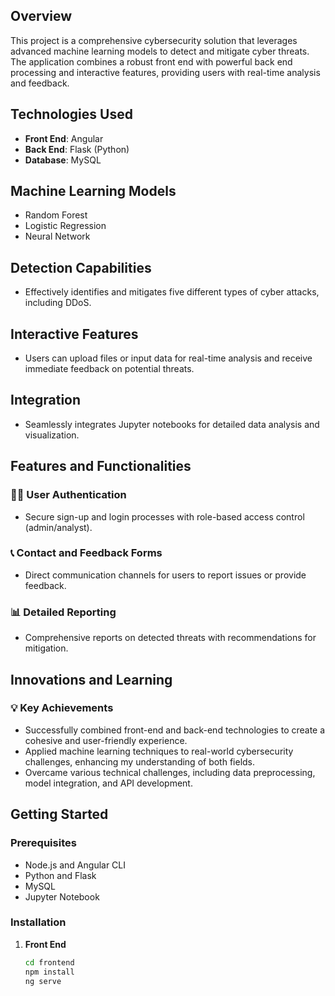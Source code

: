## Overview

This project is a comprehensive cybersecurity solution that leverages advanced machine learning models to detect and mitigate cyber threats. The application combines a robust front end with powerful back end processing and interactive features, providing users with real-time analysis and feedback.

## Technologies Used

- **Front End**: Angular
- **Back End**: Flask (Python)
- **Database**: MySQL

## Machine Learning Models

- Random Forest
- Logistic Regression
- Neural Network

## Detection Capabilities

- Effectively identifies and mitigates five different types of cyber attacks, including DDoS.

## Interactive Features

- Users can upload files or input data for real-time analysis and receive immediate feedback on potential threats.

## Integration

- Seamlessly integrates Jupyter notebooks for detailed data analysis and visualization.

## Features and Functionalities

### 👨‍💻 User Authentication

- Secure sign-up and login processes with role-based access control (admin/analyst).

### 📞 Contact and Feedback Forms

- Direct communication channels for users to report issues or provide feedback.

### 📊 Detailed Reporting

- Comprehensive reports on detected threats with recommendations for mitigation.

## Innovations and Learning

### 💡 Key Achievements

- Successfully combined front-end and back-end technologies to create a cohesive and user-friendly experience.
- Applied machine learning techniques to real-world cybersecurity challenges, enhancing my understanding of both fields.
- Overcame various technical challenges, including data preprocessing, model integration, and API development.

## Getting Started

### Prerequisites

- Node.js and Angular CLI
- Python and Flask
- MySQL
- Jupyter Notebook

### Installation

1. **Front End**
   ```sh
   cd frontend
   npm install
   ng serve
